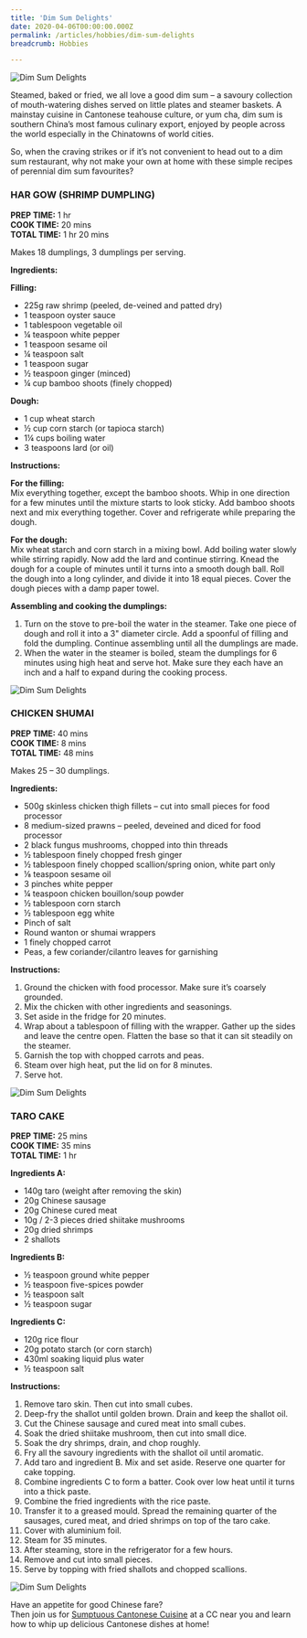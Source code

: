 ```yaml
---
title: 'Dim Sum Delights'
date: 2020-04-06T00:00:00.000Z
permalink: /articles/hobbies/dim-sum-delights
breadcrumb: Hobbies

---
```


![Dim Sum Delights](/images/content-articles/hobbies/dim-sum-delights-img1.jpg)

Steamed, baked or fried, we all love a good dim sum – a savoury collection of mouth-watering dishes served on little plates and steamer baskets. A mainstay cuisine in Cantonese teahouse culture, or yum cha, dim sum is southern China’s most famous culinary export, enjoyed by people across the world especially in the Chinatowns of world cities.

So, when the craving strikes or if it’s not convenient to head out to a dim sum restaurant, why not make your own at home with these simple recipes of perennial dim sum favourites?

### HAR GOW (SHRIMP DUMPLING)

**PREP TIME:** 1 hr<br>
**COOK TIME:** 20 mins<br>
**TOTAL TIME:** 1 hr 20 mins

Makes 18 dumplings, 3 dumplings per serving.

**Ingredients:**

**Filling:**  
- 225g raw shrimp (peeled, de-veined and patted dry)
- 1 teaspoon oyster sauce
- 1 tablespoon vegetable oil
- ¼ teaspoon white pepper
- 1 teaspoon sesame oil
- ¼ teaspoon salt
- 1 teaspoon sugar
- ½ teaspoon ginger (minced)
- ¼ cup bamboo shoots (finely chopped)

**Dough:**
- 1 cup wheat starch
- ½ cup corn starch (or tapioca starch)
- 1¼ cups boiling water
- 3 teaspoons lard (or oil)

**Instructions:**

**For the filling:**<br>
Mix everything together, except the bamboo shoots. Whip in one direction for a few minutes until the mixture starts to look sticky. Add bamboo shoots next and mix everything together. Cover and refrigerate while preparing the dough.

**For the dough:**<br>
Mix wheat starch and corn starch in a mixing bowl. Add boiling water slowly while stirring rapidly. Now add the lard and continue stirring. Knead the dough for a couple of minutes until it turns into a smooth dough ball. Roll the dough into a long cylinder, and divide it into 18 equal pieces. Cover the dough pieces with a damp paper towel.

**Assembling and cooking the dumplings:**
1. Turn on the stove to pre-boil the water in the steamer. Take one piece of dough and roll it into a 3" diameter circle. Add a spoonful of filling and fold the dumpling. Continue assembling until all the dumplings are made.
2.	When the water in the steamer is boiled, steam the dumplings for 6 minutes using high heat and serve hot. Make sure they each have an inch and a half to expand during the cooking process.

![Dim Sum Delights](/images/content-articles/hobbies/dim-sum-delights-img2.jpg)


### CHICKEN SHUMAI

**PREP TIME:** 40 mins<br>
**COOK TIME:** 8 mins<br>
**TOTAL TIME:** 48 mins

Makes 25 – 30 dumplings.

**Ingredients:**
- 500g skinless chicken thigh fillets – cut into small pieces for food processor 
- 8 medium-sized prawns – peeled, deveined and diced for food processor
- 2 black fungus mushrooms, chopped into thin threads
- ½ tablespoon finely chopped fresh ginger
- ½ tablespoon finely chopped scallion/spring onion, white part only
- ⅛ teaspoon sesame oil
- 3 pinches white pepper
- ¼ teaspoon chicken bouillon/soup powder
- ½ tablespoon corn starch
- ½ tablespoon egg white
- Pinch of salt
- Round wanton or shumai wrappers
- 1 finely chopped carrot  
- Peas, a few coriander/cilantro leaves for garnishing

**Instructions:**
1. Ground the chicken with food processor. Make sure it’s coarsely grounded.
2. Mix the chicken with other ingredients and seasonings. 
3. Set aside in the fridge for 20 minutes.
4. Wrap about a tablespoon of filling with the wrapper. Gather up the sides and leave the centre open. Flatten the base so that it can sit steadily on the steamer. 
5. Garnish the top with chopped carrots and peas.
6. Steam over high heat, put the lid on for 8 minutes.
7. Serve hot.

![Dim Sum Delights](/images/content-articles/hobbies/dim-sum-delights-img3.jpg)


### TARO CAKE

**PREP TIME:** 25 mins<br>
**COOK TIME:** 35 mins<br>
**TOTAL TIME:** 1 hr

**Ingredients A:**
- 140g taro (weight after removing the skin)
- 20g Chinese sausage
- 20g Chinese cured meat
- 10g / 2-3 pieces dried shiitake mushrooms
- 20g dried shrimps
- 2 shallots

**Ingredients B:**
- ½ teaspoon ground white pepper
- ½ teaspoon five-spices powder
- ½ teaspoon salt
- ½ teaspoon sugar

**Ingredients C:**
- 120g rice flour
- 20g potato starch (or corn starch)
- 430ml soaking liquid plus water
- ½ teaspoon salt

**Instructions:**
1. Remove taro skin. Then cut into small cubes.
2. Deep-fry the shallot until golden brown. Drain and keep the shallot oil.
3. Cut the Chinese sausage and cured meat into small cubes.
4. Soak the dried shiitake mushroom, then cut into small dice.
5. Soak the dry shrimps, drain, and chop roughly.
6. Fry all the savoury ingredients with the shallot oil until aromatic.
7. Add taro and ingredient B. Mix and set aside. Reserve one quarter for cake topping.
8. Combine ingredients C to form a batter. Cook over low heat until it turns into a thick paste.
9. Combine the fried ingredients with the rice paste.
10. Transfer it to a greased mould. Spread the remaining quarter of the sausages, cured meat, and dried shrimps on top of the taro cake.
11. Cover with aluminium foil.
12. Steam for 35 minutes.
13. After steaming, store in the refrigerator for a few hours.
14. Remove and cut into small pieces.
15. Serve by topping with fried shallots and chopped scallions.

 ![Dim Sum Delights](/images/content-articles/hobbies/dim-sum-delights-img4.jpg)

Have an appetite for good Chinese fare?<br>
Then join us for [Sumptuous Cantonese Cuisine](../../course-directory/lifestyle-and-leisure/#sumptuouscantonesecuisine) at a CC near you and learn how to whip up delicious Cantonese dishes at home!
